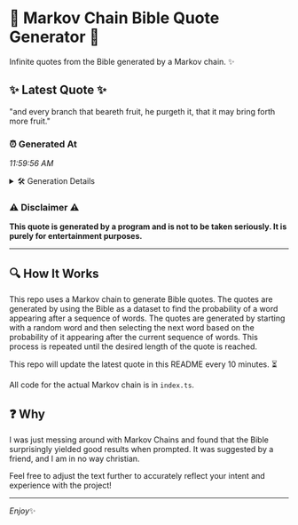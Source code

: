 # 📖 Markov Chain Bible Quote Generator 📖

Infinite quotes from the Bible generated by a Markov chain. ✨

## ✨ Latest Quote ✨
"and every branch that beareth fruit, he purgeth it, that it may bring forth more fruit."

### ⏰ Generated At
*11:59:56 AM*

<details>
    <summary>🛠️ Generation Details</summary>
    <p>
        <strong>🌱 Seed:</strong> and<br>
        <strong>🔄 Iterations:</strong> 15<br>
        <strong>📜 Context History:</strong><br>[ and ]: every<br>[ and, every ]: branch<br>[ and, every, branch ]: that<br>[ and, every, branch, that ]: beareth<br>[ and, every, branch, that, beareth ]: fruit,<br>[ and, every, branch, that, beareth, fruit, ]: he<br>[ every, branch, that, beareth, fruit,, he ]: purgeth<br>[ branch, that, beareth, fruit,, he, purgeth ]: it,<br>[ that, beareth, fruit,, he, purgeth, it, ]: that<br>[ beareth, fruit,, he, purgeth, it,, that ]: it<br>[ fruit,, he, purgeth, it,, that, it ]: may<br>[ he, purgeth, it,, that, it, may ]: bring<br>[ purgeth, it,, that, it, may, bring ]: forth<br>[ it,, that, it, may, bring, forth ]: more<br>[ that, it, may, bring, forth, more ]: fruit.<br>
    </p>
</details>

### ⚠️ Disclaimer ⚠️
**This quote is generated by a program and is not to be taken seriously. It is purely for entertainment purposes.**

---

## 🔍 How It Works

This repo uses a Markov chain to generate Bible quotes. The quotes are generated by using the Bible as a dataset to find the probability of a word appearing after a sequence of words. The quotes are generated by starting with a random word and then selecting the next word based on the probability of it appearing after the current sequence of words. This process is repeated until the desired length of the quote is reached.

This repo will update the latest quote in this README every 10 minutes. ⏳

All code for the actual Markov chain is in `index.ts`.

## ❓ Why

I was just messing around with Markov Chains and found that the Bible surprisingly yielded good results when prompted. 
It was suggested by a friend, and I am in no way christian.

Feel free to adjust the text further to accurately reflect your intent and experience with the project!

---

*Enjoy*✨
